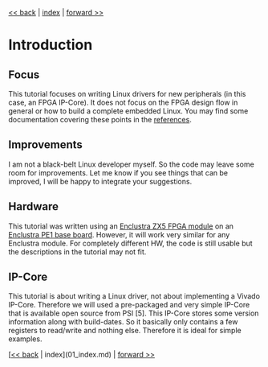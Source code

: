 [<< back](01_index.md) | [index](01_index.md) | [forward >> ](03_setup.md)

# Introduction

## Focus

This tutorial focuses on writing Linux drivers for  new peripherals (in this case, an FPGA IP-Core). It does not focus on the FPGA design flow in general or how to build a complete embedded Linux. You may find some documentation covering these points in the [references](99_references.md).

## Improvements

I am not a black-belt Linux developer myself. So the code may leave some room for improvements. Let me know if you see things that can be improved, I will be happy to integrate your suggestions.

## Hardware

This tutorial was written using an [Enclustra ZX5 FPGA module](https://www.enclustra.com/en/products/system-on-chip-modules/mercury-zx5/) on an [Enclustra PE1 base board](https://www.enclustra.com/en/products/base-boards/mercury-pe1-200-300-400/). However, it will work very similar for any Enclustra module. For completely  different HW, the code is still usable but the descriptions in the tutorial may not fit.

## IP-Core

This tutorial is about writing a Linux driver, not about implementing a Vivado IP-Core. Therefore we will used a pre-packaged and very simple IP-Core that is available open source from PSI [5]. This IP-Core stores some version information along with build-dates. So it basically only contains a few registers to read/write and nothing else. Therefore it is ideal for simple examples.



[[<< back](01_index.md) | index](01_index.md) | [forward >> ](03_setup.md)